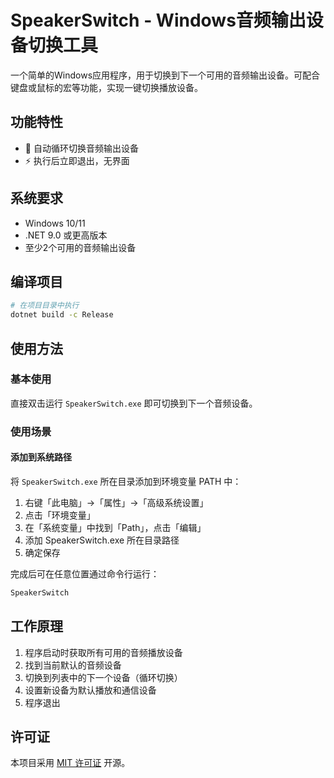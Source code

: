# SpeakerSwitch - Windows音频输出设备切换工具

一个简单的Windows应用程序，用于切换到下一个可用的音频输出设备。可配合键盘或鼠标的宏等功能，实现一键切换播放设备。

## 功能特性

- 🔄 自动循环切换音频输出设备
- ⚡ 执行后立即退出，无界面

## 系统要求

- Windows 10/11
- .NET 9.0 或更高版本
- 至少2个可用的音频输出设备

## 编译项目

```bash
# 在项目目录中执行
dotnet build -c Release
```

## 使用方法

### 基本使用

直接双击运行 `SpeakerSwitch.exe` 即可切换到下一个音频设备。

### 使用场景

#### 添加到系统路径

将 `SpeakerSwitch.exe` 所在目录添加到环境变量 PATH 中：

1. 右键「此电脑」→「属性」→「高级系统设置」
2. 点击「环境变量」
3. 在「系统变量」中找到「Path」，点击「编辑」
4. 添加 SpeakerSwitch.exe 所在目录路径
5. 确定保存

完成后可在任意位置通过命令行运行：
```cmd
SpeakerSwitch
```

## 工作原理

1. 程序启动时获取所有可用的音频播放设备
2. 找到当前默认的音频设备
3. 切换到列表中的下一个设备（循环切换）
4. 设置新设备为默认播放和通信设备
5. 程序退出

## 许可证

本项目采用 [MIT 许可证](LICENSE) 开源。
